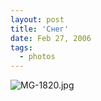 ```yaml
---
layout: post
title: 'Снег'
date: Feb 27, 2006
tags:
  - photos
---
```




![MG-1820.jpg](upload://MG-1820.jpg)

